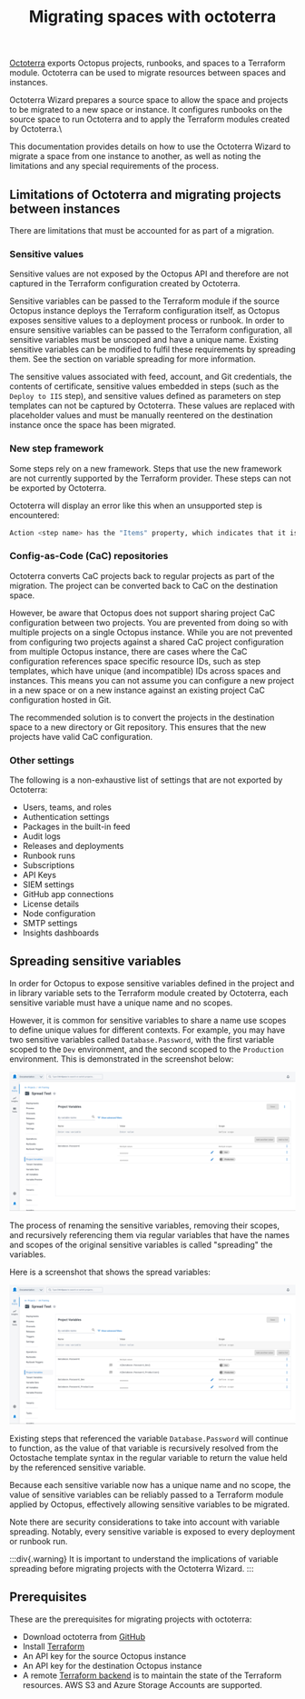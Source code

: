 ﻿---
layout: src/layouts/Default.astro
pubDate: 2099-01-01
modDate: 2099-01-01
title: Migrating spaces with octoterra
description: How to migrate spaces using the octoterra tool
navOrder: 100
hideInThisSection: true
navSearch: false
navSitemap: false
navMenu: false
robots: noindex, follow
---

[Octoterra](github.com/OctopusSolutionsEngineering/OctopusTerraformExport/actions) exports Octopus projects, runbooks, and spaces to a Terraform module. Octoterra can be used to migrate resources between spaces and instances.

Octoterra Wizard prepares a source space to allow the space and projects to be migrated to a new space or instance. It configures runbooks on the source space to run Octoterra and to apply the Terraform modules created by Octoterra.\

This documentation provides details on how to use the Octoterra Wizard to migrate a space from one instance to another, as well as noting the limitations and any special requirements of the process.

## Limitations of Octoterra and migrating projects between instances

There are limitations that must be accounted for as part of a migration.

### Sensitive values

Sensitive values are not exposed by the Octopus API and therefore are not captured in the Terraform configuration created by Octoterra.

Sensitive variables can be passed to the Terraform module if the source Octopus instance deploys the Terraform configuration itself, as Octopus exposes sensitive values to a deployment process or runbook. In order to ensure sensitive variables can be passed to the Terraform configuration, all sensitive variables must be unscoped and have a unique name. Existing sensitive variables can be modified to fulfil these requirements by spreading them. See the section on variable spreading for more information.

The sensitive values associated with feed, account, and Git credentials, the contents of certificate, sensitive values embedded in steps (such as the `Deploy to IIS` step), and sensitive values defined as parameters on step templates can not be captured by Octoterra. These values are replaced with placeholder values and must be manually reentered on the destination instance once the space has been migrated.

### New step framework

Some steps rely on a new framework. Steps that use the new framework are not currently supported by the Terraform provider. These steps can not be exported by Octoterra.

Octoterra will display an error like this when an unsupported step is encountered:

```bash
Action <step name> has the "Items" property, which indicates that it is from the new step framework. These steps are not supported and are not exported.
```

### Config-as-Code (CaC) repositories

Octoterra converts CaC projects back to regular projects as part of the migration. The project can be converted back to CaC on the destination space. 

However, be aware that Octopus does not support sharing project CaC configuration between two projects. You are prevented from doing so with multiple projects on a single Octopus instance. While you are not prevented from configuring two projects against a shared CaC project configuration from multiple Octopus instance, there are cases where the CaC configuration references space specific resource IDs, such as step templates, which have unique (and incompatible) IDs across spaces and instances. This means you can not assume you can configure a new project in a new space or on a new instance against an existing project CaC configuration hosted in Git.

The recommended solution is to convert the projects in the destination space to a new directory or Git repository. This ensures that the new projects have valid CaC configuration.

### Other settings

The following is a non-exhaustive list of settings that are not exported by Octoterra:

* Users, teams, and roles
* Authentication settings
* Packages in the built-in feed
* Audit logs
* Releases and deployments
* Runbook runs
* Subscriptions
* API Keys
* SIEM settings
* GitHub app connections
* License details
* Node configuration
* SMTP settings
* Insights dashboards

## Spreading sensitive variables

In order for Octopus to expose sensitive variables defined in the project and in library variable sets to the Terraform module created by Octoterra, each sensitive variable must have a unique name and no scopes.

However, it is common for sensitive variables to share a name use scopes to define unique values for different contexts. For example, you may have two sensitive variables called `Database.Password`, with the first variable scoped to the `Dev` environment, and the second scoped to the `Production` environment. This is demonstrated in the screenshot below:

![Sensitive project variables](sensitive-variables.png)

The process of renaming the sensitive variables, removing their scopes, and recursively referencing them via regular variables that have the names and scopes of the original sensitive variables is called "spreading" the variables.

Here is a screenshot that shows the spread variables:

![Spread sensitive variables](spread-variables.png)

Existing steps that referenced the variable `Database.Password` will continue to function, as the value of that variable is recursively resolved from the Octostache template syntax in the regular variable to return the value held by the referenced sensitive variable.

Because each sensitive variable now has a unique name and no scope, the value of sensitive variables can be reliably passed to a Terraform module applied by Octopus, effectively allowing sensitive variables to be migrated.

Note there are security considerations to take into account with variable spreading. Notably, every sensitive variable is exposed to every deployment or runbook run.

:::div{.warning}
It is important to understand the implications of variable spreading before migrating projects with the Octoterra Wizard.
:::

## Prerequisites

These are the prerequisites for migrating projects with octoterra:

* Download octoterra from [GitHub](https://github.com/OctopusSolutionsEngineering/OctopusTerraformExport)
* Install [Terraform](https://developer.hashicorp.com/terraform/install)
* An API key for the source Octopus instance
* An API key for the destination Octopus instance
* A remote [Terraform backend](https://developer.hashicorp.com/terraform/language/settings/backends/configuration) is to maintain the state of the Terraform resources. AWS S3 and Azure Storage Accounts are supported.
